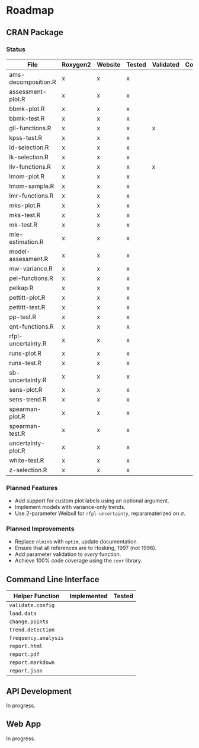 # Roadmap

## CRAN Package

### Status

| File                | Roxygen2 | Website | Tested | Validated | Covered |
| ------------------- | -------- | ------- | ------ | --------- | ------- |
| ams-decomposition.R | x        | x       | x      |           |         |
| assessment-plot.R   | x        | x       | x      |           |         |
| bbmk-plot.R         | x        | x       | x      |           |         |
| bbmk-test.R         | x        | x       | x      |           |         |
| gll-functions.R     | x        | x       | x      | x         |         |
| kpss-test.R         | x        | x       | x      |           |         |
| ld-selection.R      | x        | x       | x      |           |         |
| lk-selection.R      | x        | x       | x      |           |         |
| llv-functions.R     | x        | x       | x      | x         |         |
| lmom-plot.R         | x        | x       | x      |           |         |
| lmom-sample.R       | x        | x       | x      |           |         |
| lmr-functions.R     | x        | x       | x      |           |         |
| mks-plot.R          | x        | x       | x      |           |         |
| mks-test.R          | x        | x       | x      |           |         |
| mk-test.R           | x        | x       | x      |           |         |
| mle-estimation.R    | x        | x       | x      |           |         |
| model-assessment.R  | x        | x       | x      |           |         |
| mw-variance.R       | x        | x       | x      |           |         |
| pel-functions.R     | x        | x       | x      |           |         |
| pelkap.R            | x        | x       | x      |           |         |
| pettitt-plot.R      | x        | x       | x      |           |         |
| pettitt-test.R      | x        | x       | x      |           |         |
| pp-test.R           | x        | x       | x      |           |         |
| qnt-functions.R     | x        | x       | x      |           |         |
| rfpl-uncertainty.R  | x        | x       | x      |           |         |
| runs-plot.R         | x        | x       | x      |           |         |
| runs-test.R         | x        | x       | x      |           |         |
| sb-uncertainty.R    | x        | x       | x      |           |         |
| sens-plot.R         | x        | x       | x      |           |         |
| sens-trend.R        | x        | x       | x      |           |         |
| spearman-plot.R     | x        | x       | x      |           |         |
| spearman-test.R     | x        | x       | x      |           |         |
| uncertainty-plot.R  | x        | x       | x      |           |         |
| white-test.R        | x        | x       | x      |           |         |
| z-selection.R       | x        | x       | x      |           |         |

### Planned Features

- Add support for custom plot labels using an optional argument.
- Implement models with variance-only trends.
- Use 2-parameter Weibull for `rfpl-uncertainty`, reparamaterized on $\sigma$.

### Planned Improvements

- Replace `nlminb` with `optim`, update documentation.
- Ensure that all references are to Hosking, 1997 (not 1996).
- Add parameter validation to _every_ function.
- Achieve 100% code coverage using the `covr` library.

## Command Line Interface

| Helper Function      | Implemented | Tested |
| -------------------- | ----------- | ------ |
| `validate.config`    |             |        |
| `load.data`          |             |        |
| `change.points`      |             |        |
| `trend.detection`    |             |        |
| `frequency.analysis` |             |        |
| `report.html`        |             |        |
| `report.pdf`         |             |        |
| `report.markdown`    |             |        |
| `report.json`        |             |        |

## API Development

In progress.

## Web App

In progress.
